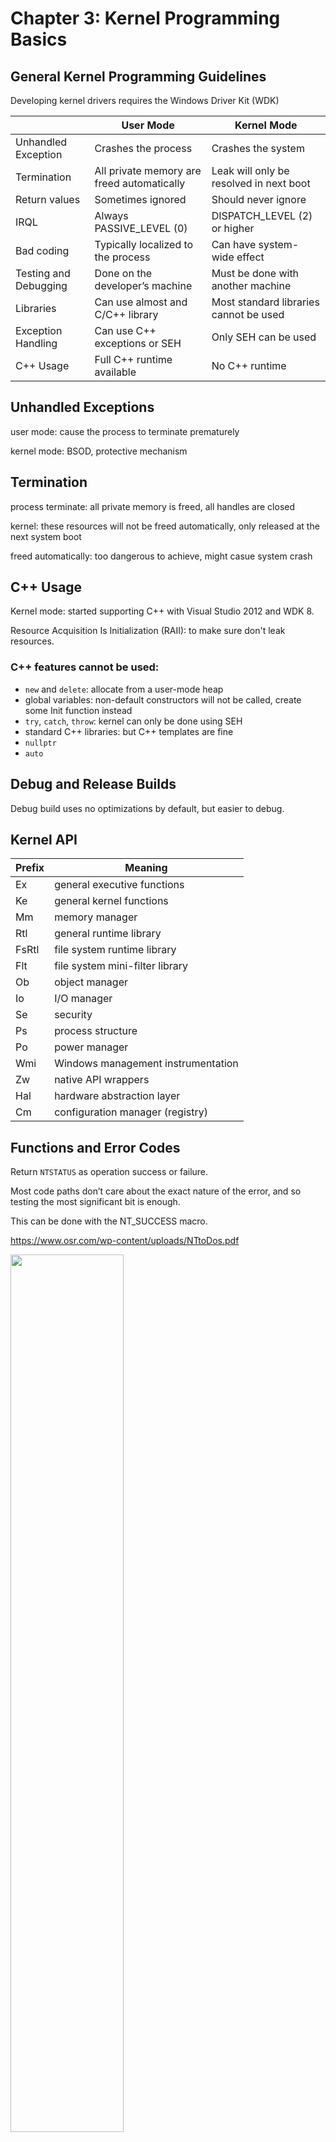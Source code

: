 # Chapter 3: Kernel Programming Basics

## General Kernel Programming Guidelines

Developing kernel drivers requires the Windows Driver Kit (WDK)

||User Mode| Kernel Mode|
| ---- | ---- | ---- |
|Unhandled Exception|Crashes the process|Crashes the system|
|Termination|All private memory are freed automatically|Leak will only be resolved in next boot|
|Return values|Sometimes ignored|Should never ignore|
|IRQL|Always PASSIVE_LEVEL (0)|DISPATCH_LEVEL (2) or higher|
|Bad coding|Typically localized to the process|Can have system-wide effect|
|Testing and Debugging|Done on the developer’s machine|Must be done with another machine|
|Libraries|Can use almost and C/C++ library|Most standard libraries cannot be used|
|Exception Handling|Can use C++ exceptions or SEH|Only SEH can be used|
|C++ Usage|Full C++ runtime available|No C++ runtime|

## Unhandled Exceptions
user mode: cause the process to terminate prematurely

kernel mode: BSOD, protective mechanism

## Termination
process terminate: all private memory is freed,
all handles are closed

kernel: these resources will not be freed
automatically, only released at the next system boot

freed automatically: too dangerous to achieve, might casue system crash

## C++ Usage

Kernel mode: started supporting C++ with Visual Studio 2012 and WDK 8.

Resource Acquisition Is Initialization (RAII): to make sure don't leak resources.

### C++ features cannot be used:
- `new` and `delete`: allocate from a user-mode heap
- global variables: non-default constructors will not be called, create some Init function instead 
- `try`, `catch`, `throw`: kernel can only be done using SEH
- standard C++ libraries: but C++ templates are fine
- `nullptr`
- `auto`

## Debug and Release Builds
Debug build uses no optimizations by default, but easier to debug.

## Kernel API
|Prefix|Meaning|
| ---- | ---- |
|Ex|general executive functions|
|Ke|general kernel functions|
|Mm|memory manager|
|Rtl|general runtime library|
|FsRtl|file system runtime library|
|Flt|file system mini-filter library|
|Ob|object manager|
|Io|I/O manager|
|Se|security|
|Ps|process structure|
|Po|power manager|
|Wmi|Windows management instrumentation|
|Zw|native API wrappers|
|Hal|hardware abstraction layer|
|Cm|configuration manager (registry)|

## Functions and Error Codes
Return `NTSTATUS` as operation success or failure.

Most code paths don’t care about the exact nature of the error, and so testing the most significant bit
is enough. 

This can be done with the NT_SUCCESS macro. 

https://www.osr.com/wp-content/uploads/NTtoDos.pdf

<img src="https://github.com/poipoiyo/Demo-image/blob/main/Book-Review/WindowsKernelProgramming/CH3/Win32%20error%20mapping.png" width="60%" />

```C++
NTSTATUS DoWork() {
  NTSTATUS status = CallSomeKernelFunction();
  if(!NT_SUCCESS(Statue)) {
    KdPirnt((L"Error occurred: 0x%08X\n", status));
    return status;
  return STATUS_SUCCESS;
}
```

## Strings
most functions dealing with strings expect a structure of type UNICODE_STRING.

The UNICODE_STRING structure represents a string with its length and maximum length known.

```C++
typedef struct _UNICODE_STRING {
  USHORT Length;
  USHORT MaximumLength;
  PWCH Buffer;
} UNICODE_STRING;
```

Common UNICODE_STRING functions: `RtlInitUnicodeString`, `RtlCopyUnicodeString `, `RtlCompareUnicodeString`, `RtlEqualUnicodeString`, `RtlAppendUnicodeStringToString`

Some well-known string functions: `wcscpy`, `wcscat`, `wcslen`, `wcscpy_s`, `wcschr`, `strcpy`, `strcpy_s`

## Dynamic Memory Allocation
Drivers often need to allocate memory dynamically.

The kernel provides two general memory pools for drivers to use.

- Paged pool - memory pool that can be paged out if required.

- Non Paged Pool - memory pool that is never paged out and is guaranteed to remain in RAM.

Page: is a fixed-length contiguous block of virtual memory, described by a single entry in the page table.

Non-paged pool is a “better” memory pool as it can never incur a page fault.

Useful functions: `ExAllocatePool `, `ExAllocatePoolWithTag`, `ExAllocatePoolWithQuotaTag`, `ExFreePool`

View pool allocations: Poolmon WDK tool

## Lists
The kernel uses circular doubly linked lists in many of its internal data structures.

```C++
typedef struct _LIST_ENTRY {
  struct _LIST_ENTRY *Flink;
  struct _LIST_ENTRY *Blink;
} LIST_ENTRY, *PLIST_ENTRY;
```

<img src="https://github.com/poipoiyo/Demo-image/blob/main/Book-Review/WindowsKernelProgramming/CH3/3-2%20Circular%20linked%20list.png" width="80%" />

### EPROCESS
- connected in a circular doubly linked list 
- head: stored the kernel variable  `PsActiveProcessHead`).
- member: `ActiveProcessLinks` is of type `LIST_ENTRY`, pointing to the next and previous `LIST_ENTRY` objects
- `CONTAINING_RECORD` macro: to get pointer to actual structure of address of a `LIST_ENTRY`

```C++
struct MyDataItem {
  // some data members
  LIST_ENTRY Link;
  // more data members
};

MyDataItem* GetItem(LIST_ENTRY* pEntry) {
  return CONTAINING_RECORD(pEntry, MyDataItem, Link);
}
```

## The Driver Object
DriverEntry function accepts two arguments.

```C++
DriverEntry(
  _In_ PDRIVER_OBJECT DriverObject, 
  _In_ PUNICODE_STRING RegistryPath
 )
```

- Driver object: Semi-documented, is allocated by the kernel and partially initialized. 
- Semi-documented: some of its members are documented for driver’s use and some are not.
- Dispatch Routines: member of `DriverObject` is an array of function pointers, specifies particular operations, such as Create, Read, Write
- In DriverEntry, only needs to initialize the actual operations it supports, leaving other default.
- A driver must at least support `IRP_MJ_CREATE`, `IRP_MJ_CLOSE` operations, to allow opening a handle to one the device objects for the driver.

## Device Object
- Actual communication endpoints for clients to talk to drivers. 
- Are instances of the semi-documented DEVICE_OBJECT structure. 
- At least one should be created and given a name, so that it may be contacted by clients.

[Introduction to Device Objects](https://learn.microsoft.com/en-us/windows-hardware/drivers/kernel/introduction-to-device-objects)

### CreateFile
- First argument “file name”(file object) should point to a device object’s name.
- Opening a handle to a file or device creates a instance of the kernel structure `FILE_OBJECT`. (Semi-documented)
- Accepts a symbolic link, a kernel object that knows how to point to another kernel object. (file system shortcut)
- Symbolic linksare located in Object Manager directory named ?? (check by WinObj)
- The names in ?? directory are not accessible by user mode, but can be accessed by kernel. (by `IoGetDeviceObjectPointer`)

[FILE_OBJECT](https://learn.microsoft.com/en-us/windows-hardware/drivers/ddi/wdm/ns-wdm-_file_object)

###  Process Explorer
- Install a driver after launched with administrator rights.
- Driver give Process Explorer powers beyond those that can be obtained by user mode APIs.
- Driver installed by Process Explorer creates a single device object so that Process Explorer is able to open device handle.
- Device object must be named and have a symbolic link in ?? directory

<img src="https://github.com/poipoiyo/Demo-image/blob/main/Book-Review/WindowsKernelProgramming/CH3/3-4%20Process%20Explorer%E2%80%99s%20symbolic%20link%20in%20WinObj.png" width="80%" />

Open a handle to its device:
```C+++
HANDLE hDevice = CreateFile(L"\\\\.\\PROCEXP152",
  GENERIC_WRITE | GENERIC_READ, 0, nullptr, OPEN_EXISTING, 0, nullptr);
```

Driver creates a device object using `IoCreateDevice` function. 

IoCreateDevice: allocates and initializes device object and returns its pointer. 

Device object instance is stored `DRIVER_OBJECT`
Driver and multi devices:

<img src="https://github.com/poipoiyo/Demo-image/blob/main/Book-Review/WindowsKernelProgramming/CH3/3-5%20Driver%20and%20Device%20objects.png" width="80%" />



